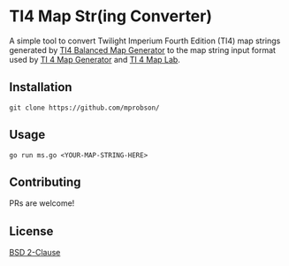 # TI4 Map Str(ing Converter)

A simple tool to convert Twilight Imperium Fourth Edition (TI4) map strings
generated by [TI4 Balanced Map Generator](https://ti4-map-generator.derekpeterson.ca/) to
the map string input format used by [TI 4 Map Generator](https://keeganw.github.io/ti4/)
and [TI 4 Map Lab](https://joepinion.github.io/ti4-map-lab/).

## Installation

`git clone https://github.com/mprobson/`

## Usage

`go run ms.go <YOUR-MAP-STRING-HERE>`

## Contributing

PRs are welcome!

## License

[BSD 2-Clause](LICENSE)
